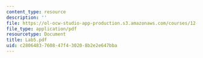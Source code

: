 ```yaml
---
content_type: resource
description: ''
file: https://ol-ocw-studio-app-production.s3.amazonaws.com/courses/12-163-surface-processes-and-landscape-evolution-fall-2004/c2806483760847f430208b2e2e647bba_Lab5.pdf
file_type: application/pdf
resourcetype: Document
title: Lab5.pdf
uid: c2806483-7608-47f4-3020-8b2e2e647bba
---
```

